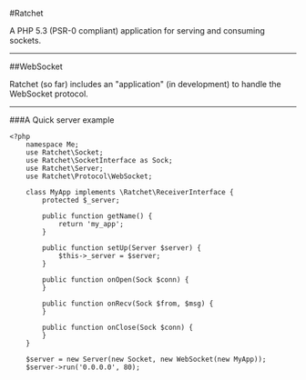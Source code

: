 #Ratchet

A PHP 5.3 (PSR-0 compliant) application for serving and consuming sockets.

---

##WebSocket

Ratchet (so far) includes an "application" (in development) to handle the WebSocket protocol.

---

###A Quick server example

    <?php
        namespace Me;
        use Ratchet\Socket;
        use Ratchet\SocketInterface as Sock;
        use Ratchet\Server;
        use Ratchet\Protocol\WebSocket;

        class MyApp implements \Ratchet\ReceiverInterface {
            protected $_server;

            public function getName() {
                return 'my_app';
            }

            public function setUp(Server $server) {
                $this->_server = $server;
            }

            public function onOpen(Sock $conn) {
            }

            public function onRecv(Sock $from, $msg) {
            }

            public function onClose(Sock $conn) {
            }
        }

        $server = new Server(new Socket, new WebSocket(new MyApp));
        $server->run('0.0.0.0', 80);